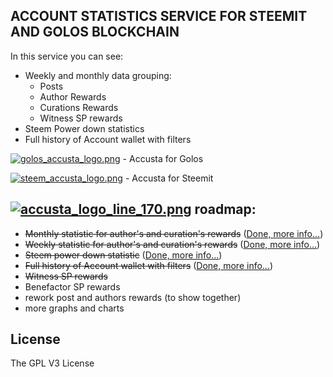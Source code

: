 ## ACCOUNT STATISTICS SERVICE FOR STEEMIT AND GOLOS BLOCKCHAIN
In this service you can see:
* Weekly and monthly data grouping:
  * Posts
  * Author Rewards
  * Curations Rewards
  * Witness SP rewards
* Steem Power down statistics
* Full history of Account wallet with filters


[![golos_accusta_logo.png](https://steemitimages.com/DQmd29uRmaiHzbZd8yEckQvS7J76NsewEqKQsomQuKgw5mp/image.png)](http://golos.accusta.tk) - Accusta for Golos

[![steem_accusta_logo.png](https://steemitimages.com/DQmeQFx6VYLTKzdqtpwWDN6sAkSfKXiV98Fq85tHq2F7woH/image.png)](https://steemit.accusta.tk) - Accusta for Steemit


##  [![accusta_logo_line_170.png](https://steemitimages.com/DQmSq8MRTBXoSMgCUXEMJ4KFjLxMrEaWyPGFJPXamwY3Thx/accusta_logo_line_170.png)](https://steemit.accusta.tk) roadmap:
* ~~Monthly statistic for author's and curation's rewards~~ ([Done, more info...](https://steemit.com/steem-dev/@semasping/introduction-of-new-service-statistic-of-steemit-accounts-accusta))
* ~~Weekly statistic for author's and curation's rewards~~ ([Done, more info...](https://steemit.com/accusta/@semasping/accusta-update-new-functions-v-0-3))
* ~~Steem power down statistic~~ ([Done, more info...](https://steemit.com/accusta/@semasping/accusta-update-new-functions-v-0-3))
* ~~Full history of Account wallet with filters~~ ([Done, more info...](https://steemit.com/accusta/@semasping/accusta-new-functions-added-history-transaction-with-filters-v-0-4))
* ~~Witness SP rewards~~
* Benefactor SP rewards
* rework post and authors rewards (to show together)
* more graphs and charts


## License
The GPL V3 License
